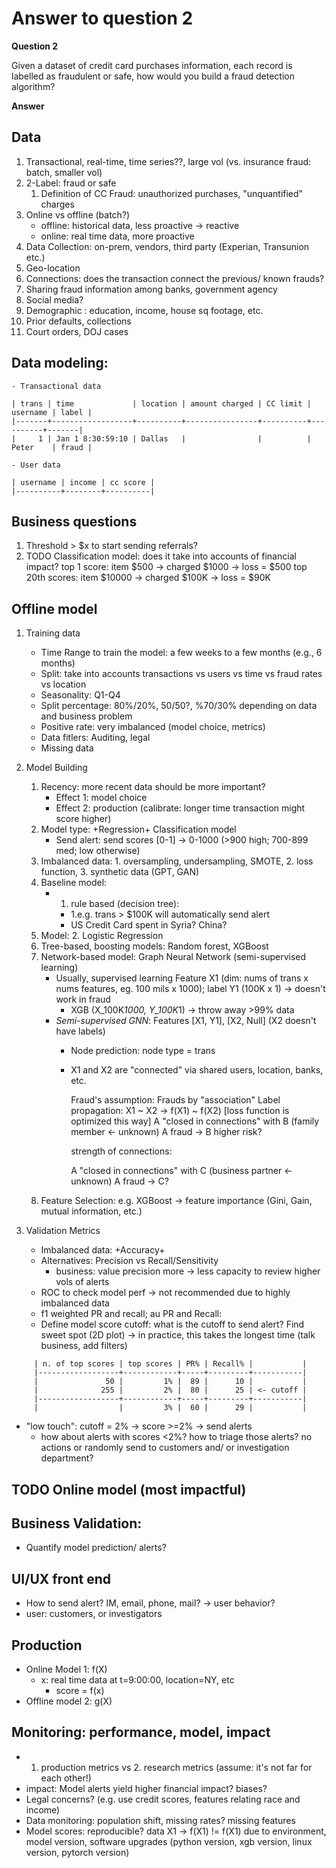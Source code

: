 # Answer to question 2

**Question 2**

Given a dataset of credit card purchases information, each record is labelled as fraudulent or safe, how would you build a fraud detection algorithm?

**Answer**

## Data
1. Transactional, real-time, time series??, large vol (vs. insurance fraud:
   batch, smaller vol)
2. 2-Label: fraud or safe
   1. Definition of CC Fraud: unauthorized purchases, "unquantified" charges
3. Online vs offline (batch?)
   - offline: historical data, less proactive -> reactive
   - online: real time data, more proactive
4. Data Collection: on-prem, vendors, third party (Experian, Transunion etc.)
5. Geo-location
6. Connections: does the transaction connect the previous/ known frauds?
7. Sharing fraud information among banks, government agency
8. Social media?
9. Demographic : education, income, house sq footage, etc.
10. Prior defaults, collections
11. Court orders, DOJ cases

## Data modeling:
```
- Transactional data

| trans | time             | location | amount charged | CC limit | username | label |
|-------+------------------+----------+----------------+----------+----------+-------|
|     1 | Jan 1 8:30:59:10 | Dallas   |                |          | Peter    | fraud |

- User data

| username | income | cc score |
|----------+--------+----------|
```

## Business questions
1. Threshold > $x to start sending referrals?
2. TODO Classification model: does it take into accounts of financial impact?
   top 1 score: item $500 -> charged $1000 -> loss = $500
   top 20th scores: item $10000 -> charged $100K -> loss = $90K

## Offline model
1. Training data
   - Time Range to train the model: a few weeks to a few months (e.g., 6 months)
   - Split: take into accounts transactions vs users vs time vs fraud rates vs
     location
   - Seasonality: Q1-Q4
   - Split percentage: 80%/20%, 50/50?, %70/30% depending on data and business problem
   - Positive rate: very imbalanced (model choice, metrics)
   - Data fitlers: Auditing, legal
   - Missing data

2. Model Building
   1. Recency: more recent data should be more important?
      + Effect 1: model choice
      + Effect 2: production (calibrate: longer time transaction might score
        higher)
   2. Model type: +Regression+ Classification model
      - Send alert: send scores [0-1] -> 0-1000 (>900 high; 700-899 med; low
        otherwise)
   3. Imbalanced data: 1. oversampling, undersampling, SMOTE, 2. loss
      function, 3. synthetic data (GPT, GAN)
   4. Baseline model:
      + 1. rule based (decision tree):
        * 1.e.g. trans > $100K will automatically send
           alert
        * US Credit Card spent in Syria? China?
   5. Model: 2. Logistic Regression
   6. Tree-based, boosting models: Random forest, XGBoost
   7. Network-based model: Graph Neural Network (semi-supervised learning)
      + Usually, supervised learning Feature X1 (dim: nums of trans x nums
        features, eg. 100 mils x 1000); label Y1 (100K x 1) -> doesn't work in fraud
        * XGB (X_100K*1000, Y_100K*1) -> throw away >99% data
      + *Semi-supervised GNN*: Features [X1, Y1], [X2, Null] (X2 doesn't have labels)
        * Node prediction: node type = trans
        * X1 and X2 are "connected" via shared users, location, banks, etc.

          Fraud's assumption: Frauds by "association"
          Label propagation: X1 ~ X2 -> f(X1) ~ f(X2) [loss function is optimized
          this way]
          A "closed in connections" with B (family member <- unknown)
          A fraud -> B higher risk?

          strength of connections:

          A "closed in connections" with C (business partner <- unknown)
          A fraud -> C?
   8. Feature Selection: e.g. XGBoost -> feature importance (Gini, Gain, mutual
      information, etc.)

3. Validation Metrics
   - Imbalanced data: +Accuracy+
   - Alternatives: Precision vs Recall/Sensitivity
     + business: value precision more -> less capacity to review higher vols of
       alerts
   - ROC to check model perf -> not recommended due to highly imbalanced data
   - f1 weighted PR and recall; au PR and Recall:
   - Define model score cutoff: what is the cutoff to send alert? Find sweet
     spot (2D plot) -> in practice, this takes the longest time (talk business,
     add filters)

```
     | n. of top scores | top scores | PR% | Recall% |           |
     |------------------+------------+-----+---------+-----------|
     |               50 |         1% |  89 |      10 |           |
     |              255 |         2% |  80 |      25 | <- cutoff |
     |------------------+------------+-----+---------+-----------|
     |                  |         3% |  60 |      29 |           |
```

   - "low touch": cutoff = 2% -> score >=2% -> send alerts
     + how about alerts with scores <2%? how to triage those alerts? no actions
       or randomly send to customers and/ or investigation department?


## TODO Online model (most impactful)

## Business Validation:
- Quantify model prediction/ alerts?

## UI/UX front end
- How to send alert? IM, email, phone, mail? -> user behavior?
- user: customers, or investigators

## Production
- Online Model 1: f(X)
  + x: real time data at t=9:00:00, location=NY, etc
    - score = f(x)
- Offline model 2: g(X)

## Monitoring: performance, model, impact
- 1. production metrics vs 2. research metrics (assume: it's not far for each
  other!)
- impact: Model alerts yield higher financial impact? biases?
- Legal concerns? (e.g. use credit scores, features relating race and income)
- Data monitoring: population shift, missing rates? missing features
- Model scores: reproducible? data X1 -> f(X1) != f(X1) due to environment,
  model version, software upgrades (python version, xgb version, linux version,
  pytorch version)

